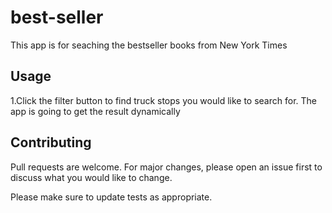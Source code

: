 # best-seller

This app is for seaching the bestseller books from New York Times


## Usage

1.Click the filter button to find truck stops you would like to search for. The app is going to get the result dynamically

## Contributing

Pull requests are welcome. For major changes, please open an issue first to discuss what you would like to change.

Please make sure to update tests as appropriate.
